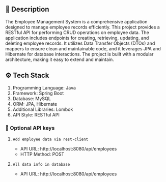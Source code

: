 ## 📘 Description

The Employee Management System is a comprehensive application designed to manage employee records efficiently. This project provides a RESTful API for performing CRUD operations on employee data. The application includes endpoints for creating, retrieving, updating, and deleting employee records. It utilizes Data Transfer Objects (DTOs) and mappers to ensure clean and maintainable code, and it leverages JPA and Hibernate for database interactions. The project is built with a modular architecture, making it easy to extend and maintain.

## ⚙️ Tech Stack

1. Programming Language: Java
2. Framework: Spring Boot
3. Database: MySQL
4. ORM: JPA, Hibernate
5. Additional Libraries: Lombok
6. API Style: RESTful API

### 📂 Optional API keys

1. `Add employee data via rest-client`
   - API URL: http://localhost:8080/api/employees
   - HTTP Method: POST

2. `All data info in database`
   - API URL: http://localhost:8080/api/employees

